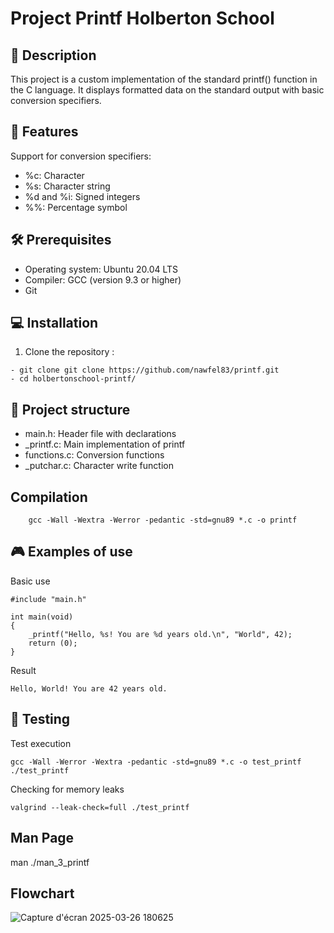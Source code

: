 # Project Printf Holberton School

## 📝 Description
This project is a custom implementation of the standard printf() function in the C language. It displays formatted data on the standard output with basic conversion specifiers.

## 🚀 Features
Support for conversion specifiers:

- %c: Character
- %s: Character string
- %d and %i: Signed integers
- %%: Percentage symbol

## 🛠 Prerequisites
- Operating system: Ubuntu 20.04 LTS
- Compiler: GCC (version 9.3 or higher)
- Git
  
## 💻 Installation
1. Clone the repository :
```
- git clone git clone https://github.com/nawfel83/printf.git
- cd holbertonschool-printf/
```
## 📂 Project structure
- main.h: Header file with declarations
- _printf.c: Main implementation of printf
- functions.c: Conversion functions
- _putchar.c: Character write function

## Compilation
```
    gcc -Wall -Wextra -Werror -pedantic -std=gnu89 *.c -o printf
```
## 🎮 Examples of use
Basic use
```
#include "main.h"

int main(void)
{
    _printf("Hello, %s! You are %d years old.\n", "World", 42);
    return (0);
}
```
Result
```
Hello, World! You are 42 years old.
```
## 🧪 Testing
Test execution
```
gcc -Wall -Werror -Wextra -pedantic -std=gnu89 *.c -o test_printf
./test_printf
```
Checking for memory leaks
```
valgrind --leak-check=full ./test_printf
```
## Man Page 
man ./man_3_printf

## Flowchart
![Capture d'écran 2025-03-26 180625](https://github.com/user-attachments/assets/c3e0669f-060e-4271-bec9-27009533f5c1)

